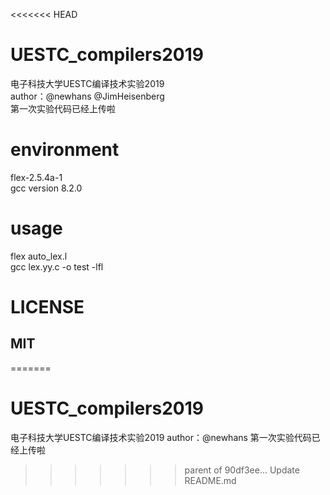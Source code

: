 <<<<<<< HEAD
# UESTC_compilers2019  
电子科技大学UESTC编译技术实验2019  
author：@newhans @JimHeisenberg  
第一次实验代码已经上传啦  

# environment
flex-2.5.4a-1  
gcc version 8.2.0  

# usage
flex auto_lex.l  
gcc lex.yy.c -o test -lfl  

# LICENSE  
## MIT  

=======
# UESTC_compilers2019
电子科技大学UESTC编译技术实验2019
author：@newhans
第一次实验代码已经上传啦
>>>>>>> parent of 90df3ee... Update README.md
